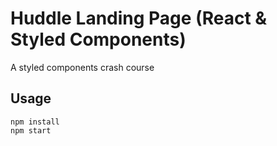# Huddle Landing Page (React & Styled Components)

A styled components crash course

## Usage

```
npm install
npm start
```
